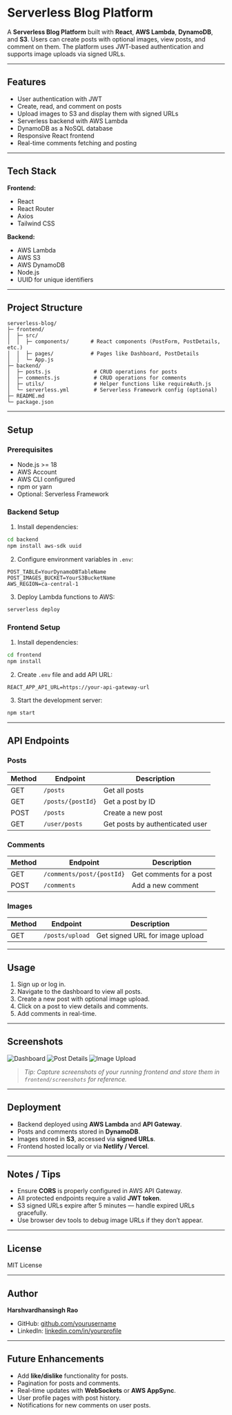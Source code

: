 # Serverless Blog Platform

A **Serverless Blog Platform** built with **React**, **AWS Lambda**, **DynamoDB**, and **S3**.
Users can create posts with optional images, view posts, and comment on them.
The platform uses JWT-based authentication and supports image uploads via signed URLs.

---

## Features

* User authentication with JWT
* Create, read, and comment on posts
* Upload images to S3 and display them with signed URLs
* Serverless backend with AWS Lambda
* DynamoDB as a NoSQL database
* Responsive React frontend
* Real-time comments fetching and posting

---

## Tech Stack

**Frontend:**

* React
* React Router
* Axios
* Tailwind CSS

**Backend:**

* AWS Lambda
* AWS S3
* AWS DynamoDB
* Node.js
* UUID for unique identifiers

---

## Project Structure

```
serverless-blog/
├─ frontend/
│  ├─ src/
│  │  ├─ components/       # React components (PostForm, PostDetails, etc.)
│  │  ├─ pages/            # Pages like Dashboard, PostDetails
│  │  └─ App.js
├─ backend/
│  ├─ posts.js              # CRUD operations for posts
│  ├─ comments.js           # CRUD operations for comments
│  ├─ utils/                # Helper functions like requireAuth.js
│  └─ serverless.yml        # Serverless Framework config (optional)
├─ README.md
└─ package.json
```

---

## Setup

### Prerequisites

* Node.js >= 18
* AWS Account
* AWS CLI configured
* npm or yarn
* Optional: Serverless Framework

### Backend Setup

1. Install dependencies:

```bash
cd backend
npm install aws-sdk uuid
```

2. Configure environment variables in `.env`:

```env
POST_TABLE=YourDynamoDBTableName
POST_IMAGES_BUCKET=YourS3BucketName
AWS_REGION=ca-central-1
```

3. Deploy Lambda functions to AWS:

```bash
serverless deploy
```

### Frontend Setup

1. Install dependencies:

```bash
cd frontend
npm install
```

2. Create `.env` file and add API URL:

```env
REACT_APP_API_URL=https://your-api-gateway-url
```

3. Start the development server:

```bash
npm start
```

---

## API Endpoints

### Posts

| Method | Endpoint          | Description                     |
| ------ | ----------------- | ------------------------------- |
| GET    | `/posts`          | Get all posts                   |
| GET    | `/posts/{postId}` | Get a post by ID                |
| POST   | `/posts`          | Create a new post               |
| GET    | `/user/posts`     | Get posts by authenticated user |

### Comments

| Method | Endpoint                  | Description             |
| ------ | ------------------------- | ----------------------- |
| GET    | `/comments/post/{postId}` | Get comments for a post |
| POST   | `/comments`               | Add a new comment       |

### Images

| Method | Endpoint        | Description                     |
| ------ | --------------- | ------------------------------- |
| GET    | `/posts/upload` | Get signed URL for image upload |

---

## Usage

1. Sign up or log in.
2. Navigate to the dashboard to view all posts.
3. Create a new post with optional image upload.
4. Click on a post to view details and comments.
5. Add comments in real-time.

---

## Screenshots

![Dashboard](screenshots/dashboard.png)
![Post Details](screenshots/post-details.png)
![Image Upload](screenshots/upload.png)

> *Tip: Capture screenshots of your running frontend and store them in `frontend/screenshots` for reference.*

---

## Deployment

* Backend deployed using **AWS Lambda** and **API Gateway**.
* Posts and comments stored in **DynamoDB**.
* Images stored in **S3**, accessed via **signed URLs**.
* Frontend hosted locally or via **Netlify / Vercel**.

---

## Notes / Tips

* Ensure **CORS** is properly configured in AWS API Gateway.
* All protected endpoints require a valid **JWT token**.
* S3 signed URLs expire after 5 minutes — handle expired URLs gracefully.
* Use browser dev tools to debug image URLs if they don’t appear.

---

## License

MIT License

---

## Author

**Harshvardhansingh Rao**

* GitHub: [github.com/yourusername](https://github.com/yourusername)
* LinkedIn: [linkedin.com/in/yourprofile](https://linkedin.com/in/yourprofile)

---

## Future Enhancements

* Add **like/dislike** functionality for posts.
* Pagination for posts and comments.
* Real-time updates with **WebSockets** or **AWS AppSync**.
* User profile pages with post history.
* Notifications for new comments on user posts.
